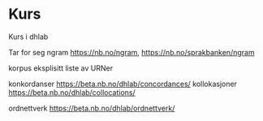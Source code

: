 # Kurs
Kurs i dhlab

Tar for seg ngram https://nb.no/ngram, https://nb.no/sprakbanken/ngram

korpus eksplisitt liste av URNer

konkordanser https://beta.nb.no/dhlab/concordances/
kollokasjoner https://beta.nb.no/dhlab/collocations/

ordnettverk https://beta.nb.no/dhlab/ordnettverk/


